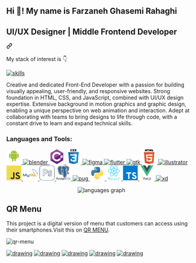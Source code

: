 <h2 align="left">Hi 👋! My name is Farzaneh Ghasemi Rahaghi </h2>

<article class="markdown-body entry-content container-lg f5" itemprop="text"><div class="markdown-heading" dir="auto"><h1 class="heading-element" dir="auto">UI/UX Designer | Middle Frontend Developer </h1><a id="user-content-uiux-designer--middle-frontend-developer--unicorn-" class="anchor" aria-label="Permalink: UI/UX Designer | Middle Frontend Developer | Unicorn 🦄" href="#uiux-designer--middle-frontend-developer--unicorn-"><svg class="octicon octicon-link" viewBox="0 0 16 16" version="1.1" width="16" height="16" aria-hidden="true"><path d="m7.775 3.275 1.25-1.25a3.5 3.5 0 1 1 4.95 4.95l-2.5 2.5a3.5 3.5 0 0 1-4.95 0 .751.751 0 0 1 .018-1.042.751.751 0 0 1 1.042-.018 1.998 1.998 0 0 0 2.83 0l2.5-2.5a2.002 2.002 0 0 0-2.83-2.83l-1.25 1.25a.751.751 0 0 1-1.042-.018.751.751 0 0 1-.018-1.042Zm-4.69 9.64a1.998 1.998 0 0 0 2.83 0l1.25-1.25a.751.751 0 0 1 1.042.018.751.751 0 0 1 .018 1.042l-1.25 1.25a3.5 3.5 0 1 1-4.95-4.95l2.5-2.5a3.5 3.5 0 0 1 4.95 0 .751.751 0 0 1-.018 1.042.751.751 0 0 1-1.042.018 1.998 1.998 0 0 0-2.83 0l-2.5 2.5a1.998 1.998 0 0 0 0 2.83Z"></path></svg></a></div>
<p dir="auto">My stack of interest is 👇</p>
<p dir="auto"><a target="_blank" rel="noopener noreferrer nofollow" href="https://user-images.githubusercontent.com/44722574/155881809-6dd3fd0e-90a6-43d5-aa70-26b34fe89bc5.png"><img src="https://user-images.githubusercontent.com/44722574/155881809-6dd3fd0e-90a6-43d5-aa70-26b34fe89bc5.png" alt="skills" style="max-width: 100%;"></a></p>
</article>
<p align="left">
Creative and dedicated Front-End Developer with a passion for building visually appealing, user-friendly, and responsive websites. Strong foundation in HTML, CSS, and JavaScript, combined with UI/UX design expertise. Extensive background in motion graphics and graphic design, enabling a unique perspective on web animation and interaction. Adept at collaborating with teams to bring designs to life through code, with a constant drive to learn and expand technical skills.
</p>

<h3 align="left">Languages and Tools:</h3>
<p align="left"> <a href="https://developer.android.com" target="_blank" rel="noreferrer"> <img src="https://raw.githubusercontent.com/devicons/devicon/master/icons/android/android-original-wordmark.svg" alt="android" width="40" height="40"/> </a> <a href="https://www.blender.org/" target="_blank" rel="noreferrer"> <img src="https://download.blender.org/branding/community/blender_community_badge_white.svg" alt="blender" width="40" height="40"/> </a> <a href="https://www.w3schools.com/cs/" target="_blank" rel="noreferrer"> <img src="https://raw.githubusercontent.com/devicons/devicon/master/icons/csharp/csharp-original.svg" alt="csharp" width="40" height="40"/> </a> <a href="https://www.w3schools.com/css/" target="_blank" rel="noreferrer"> <img src="https://raw.githubusercontent.com/devicons/devicon/master/icons/css3/css3-original-wordmark.svg" alt="css3" width="40" height="40"/> </a> <a href="https://www.figma.com/" target="_blank" rel="noreferrer"> <img src="https://www.vectorlogo.zone/logos/figma/figma-icon.svg" alt="figma" width="40" height="40"/> </a> <a href="https://flutter.dev" target="_blank" rel="noreferrer"> <img src="https://www.vectorlogo.zone/logos/flutterio/flutterio-icon.svg" alt="flutter" width="40" height="40"/> </a> <a href="https://www.gtk.org/" target="_blank" rel="noreferrer"> <img src="https://upload.wikimedia.org/wikipedia/commons/7/71/GTK_logo.svg" alt="gtk" width="40" height="40"/> </a> <a href="https://www.w3.org/html/" target="_blank" rel="noreferrer"> <img src="https://raw.githubusercontent.com/devicons/devicon/master/icons/html5/html5-original-wordmark.svg" alt="html5" width="40" height="40"/> </a> <a href="https://www.adobe.com/in/products/illustrator.html" target="_blank" rel="noreferrer"> <img src="https://www.vectorlogo.zone/logos/adobe_illustrator/adobe_illustrator-icon.svg" alt="illustrator" width="40" height="40"/> </a> <a href="https://developer.mozilla.org/en-US/docs/Web/JavaScript" target="_blank" rel="noreferrer"> <img src="https://raw.githubusercontent.com/devicons/devicon/master/icons/javascript/javascript-original.svg" alt="javascript" width="40" height="40"/> </a> <a href="https://www.mysql.com/" target="_blank" rel="noreferrer"> <img src="https://raw.githubusercontent.com/devicons/devicon/master/icons/mysql/mysql-original-wordmark.svg" alt="mysql" width="40" height="40"/> </a> <a href="https://www.photoshop.com/en" target="_blank" rel="noreferrer"> <img src="https://raw.githubusercontent.com/devicons/devicon/master/icons/photoshop/photoshop-line.svg" alt="photoshop" width="40" height="40"/> </a> <a href="https://www.postgresql.org" target="_blank" rel="noreferrer"> <img src="https://raw.githubusercontent.com/devicons/devicon/master/icons/postgresql/postgresql-original-wordmark.svg" alt="postgresql" width="40" height="40"/> </a> <a href="https://pugjs.org" target="_blank" rel="noreferrer"> <img src="https://cdn.worldvectorlogo.com/logos/pug.svg" alt="pug" width="40" height="40"/> </a> <a href="https://www.python.org" target="_blank" rel="noreferrer"> <img src="https://raw.githubusercontent.com/devicons/devicon/master/icons/python/python-original.svg" alt="python" width="40" height="40"/> </a> <a href="https://reactjs.org/" target="_blank" rel="noreferrer"> <img src="https://raw.githubusercontent.com/devicons/devicon/master/icons/react/react-original-wordmark.svg" alt="react" width="40" height="40"/> </a> <a href="https://www.typescriptlang.org/" target="_blank" rel="noreferrer"> <img src="https://raw.githubusercontent.com/devicons/devicon/master/icons/typescript/typescript-original.svg" alt="typescript" width="40" height="40"/> </a> <a href="https://vuejs.org/" target="_blank" rel="noreferrer"> <img src="https://raw.githubusercontent.com/devicons/devicon/master/icons/vuejs/vuejs-original-wordmark.svg" alt="vuejs" width="40" height="40"/> </a> <a href="https://www.adobe.com/products/xd.html" target="_blank" rel="noreferrer"> <img src="https://cdn.worldvectorlogo.com/logos/adobe-xd.svg" alt="xd" width="40" height="40"/> </a> </p>

<div align="center">
  <img src="https://github-readme-stats.vercel.app/api/top-langs?username=maurodesouza&locale=en&hide_title=false&layout=compact&card_width=320&langs_count=5&theme=dracula&hide_border=false" height="150" alt="languages graph"  />
</div>

<div class="markdown-heading" dir="auto">
  <h2 tabindex="-1" class="heading-element" dir="auto">QR Menu</h2> 
</div>

<p dir="auto">This project is a digital version of menu that customers can access using their smartphones.Visit this on <a href="https://menu.lotusqrmenu.com/Home/Index" rel="nofollow">QR MENU</a>.
</p>

  ![qr-menu](https://github.com/user-attachments/assets/406bc44c-6e2e-42a1-9e04-085dcede669c)

  <p dir="auto">
  <a target="_blank" rel="noopener noreferrer" href="https://github.com/user-attachments/assets/449a4d30-4405-4fdf-b637-bd666527adb4"><img src="https://github.com/user-attachments/assets/449a4d30-4405-4fdf-b637-bd666527adb4" alt="drawing" width="195px" height="400px" style="max-width: 100%;"></a>
  <a target="_blank" rel="noopener noreferrer" href="https://github.com/user-attachments/assets/03d4ed06-d0d3-4c22-b9e0-e74dac49f645"><img src="https://github.com/user-attachments/assets/03d4ed06-d0d3-4c22-b9e0-e74dac49f645" alt="drawing" width="195px" height="400px" style="max-width: 100%;"></a>
  <a target="_blank" rel="noopener noreferrer" href="https://github.com/user-attachments/assets/05b74866-70f4-4808-ad2a-a0d36a933272"><img src="https://github.com/user-attachments/assets/05b74866-70f4-4808-ad2a-a0d36a933272" alt="drawing" width="195px" height="400px" style="max-width: 100%;"></a>
  <a target="_blank" rel="noopener noreferrer" href="https://github.com/user-attachments/assets/a1ffa203-b90a-456f-9d3b-d5115d5e8c6e"><img src="https://github.com/user-attachments/assets/a1ffa203-b90a-456f-9d3b-d5115d5e8c6e" alt="drawing" width="195px" height="400px" style="max-width: 100%;"></a>
  <a target="_blank" rel="noopener noreferrer" href="https://github.com/user-attachments/assets/e880a0e3-d66a-4d5a-a0fa-cf53b15bd842"><img src="https://github.com/user-attachments/assets/e880a0e3-d66a-4d5a-a0fa-cf53b15bd842" alt="drawing" width="195px" height="400px" style="max-width: 100%;"></a>
</p>


  
